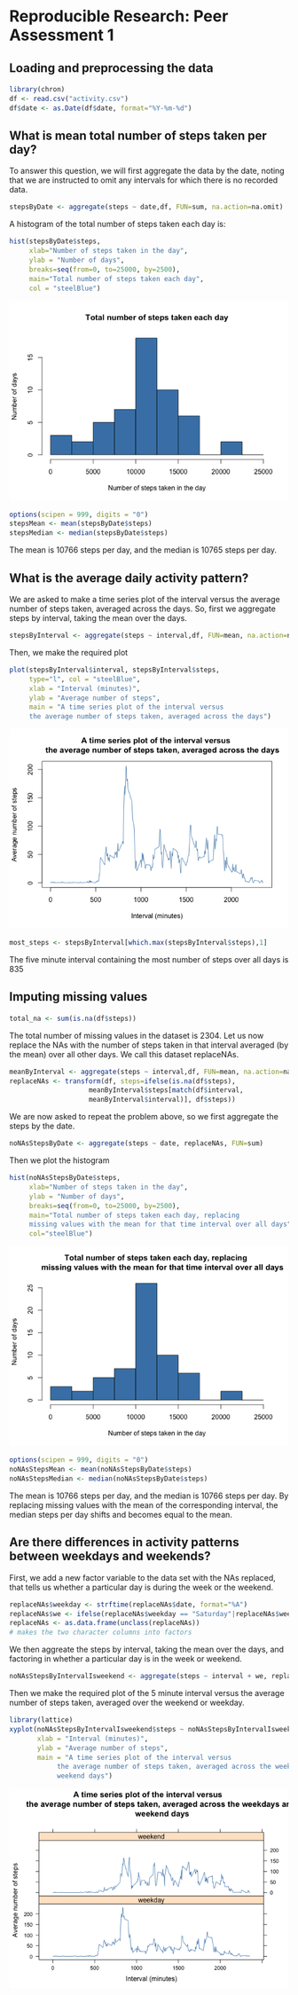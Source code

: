 # Reproducible Research: Peer Assessment 1


## Loading and preprocessing the data

```r
library(chron)
df <- read.csv("activity.csv")
df$date <- as.Date(df$date, format="%Y-%m-%d")
```


## What is mean total number of steps taken per day?

To answer this question, we will first aggregate the data by the date, noting that we are instructed to omit any intervals for which there is no recorded data.


```r
stepsByDate <- aggregate(steps ~ date,df, FUN=sum, na.action=na.omit)
```

A histogram of the total number of steps taken each day is:

```r
hist(stepsByDate$steps, 
     xlab="Number of steps taken in the day", 
     ylab = "Number of days", 
     breaks=seq(from=0, to=25000, by=2500),
     main="Total number of steps taken each day",
     col = "steelBlue")
```

![](PA1_template_files/figure-html/unnamed-chunk-3-1.png)<!-- -->

```r
options(scipen = 999, digits = "0")
stepsMean <- mean(stepsByDate$steps)
stepsMedian <- median(stepsByDate$steps)
```

The mean is 10766 steps per day, and the median is 10765 steps per day.

## What is the average daily activity pattern?
We are asked to make a time series plot of the interval versus the average number of steps taken, averaged across the days. So, first we aggregate steps by interval, taking the mean over the days.


```r
stepsByInterval <- aggregate(steps ~ interval,df, FUN=mean, na.action=na.omit)
```

Then, we make the required plot

```r
plot(stepsByInterval$interval, stepsByInterval$steps, 
     type="l", col = "steelBlue",
     xlab = "Interval (minutes)",
     ylab = "Average number of steps",
     main = "A time series plot of the interval versus 
     the average number of steps taken, averaged across the days")
```

![](PA1_template_files/figure-html/unnamed-chunk-6-1.png)<!-- -->



```r
most_steps <- stepsByInterval[which.max(stepsByInterval$steps),1]
```

The five minute interval containing the most number of steps over all days is
835




## Imputing missing values

```r
total_na <- sum(is.na(df$steps))
```
The total number of missing values in the dataset is 2304. Let us now replace the NAs with the number of steps taken in that interval averaged (by the mean) over all other days. We call this dataset replaceNAs.

```r
meanByInterval <- aggregate(steps ~ interval,df, FUN=mean, na.action=na.omit)
replaceNAs <- transform(df, steps=ifelse(is.na(df$steps), 
                    meanByInterval$steps[match(df$interval,
                    meanByInterval$interval)], df$steps))
```

We are now asked to repeat the problem above, so we first aggregate the steps by the date.

```r
noNAsStepsByDate <- aggregate(steps ~ date, replaceNAs, FUN=sum)
```
Then we plot the histogram

```r
hist(noNAsStepsByDate$steps, 
     xlab="Number of steps taken in the day", 
     ylab = "Number of days", 
     breaks=seq(from=0, to=25000, by=2500),
     main="Total number of steps taken each day, replacing 
     missing values with the mean for that time interval over all days",
     col="steelBlue")
```

![](PA1_template_files/figure-html/unnamed-chunk-11-1.png)<!-- -->

```r
options(scipen = 999, digits = "0")
noNAsStepsMean <- mean(noNAsStepsByDate$steps)
noNAsStepsMedian <- median(noNAsStepsByDate$steps)
```

The mean is 10766 steps per day, and the median is 10766 steps per day. By replacing missing values with the mean of the corresponding interval, the median steps per day shifts and becomes equal to the mean.

## Are there differences in activity patterns between weekdays and weekends?
First, we add a new factor variable to the data set with the NAs replaced, that tells us whether a particular day is during the week or the weekend.

```r
replaceNAs$weekday <- strftime(replaceNAs$date, format="%A")
replaceNAs$we <- ifelse(replaceNAs$weekday == "Saturday"|replaceNAs$weekday == "Sunday", "weekend", "weekday")
replaceNAs <- as.data.frame(unclass(replaceNAs))
# makes the two character columns into factors
```
We then aggreate the steps by interval, taking the mean over the days, and factoring in whether a particular day is in the week or weekend.

```r
noNAsStepsByIntervalIsweekend <- aggregate(steps ~ interval + we, replaceNAs, mean)
```
Then we make the required plot of the 5 minute interval versus the average number of steps taken, averaged over the weekend or weekday.

```r
library(lattice)
xyplot(noNAsStepsByIntervalIsweekend$steps ~ noNAsStepsByIntervalIsweekend$interval | noNAsStepsByIntervalIsweekend$we, layout=c(1,2), type="l", col="steelBlue",
       xlab = "Interval (minutes)",
       ylab = "Average number of steps",
       main = "A time series plot of the interval versus 
            the average number of steps taken, averaged across the weekdays and 
            weekend days")
```

![](PA1_template_files/figure-html/unnamed-chunk-15-1.png)<!-- -->
